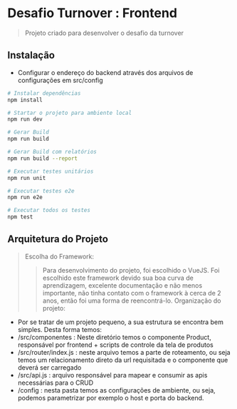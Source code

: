 # Desafio Turnover : Frontend

> Projeto criado para desenvolver o desafio da turnover

## Instalação
- Configurar o endereço do backend através dos arquivos de configurações em src/config
``` bash
# Instalar dependências
npm install

# Startar o projeto para ambiente local
npm run dev

# Gerar Build
npm run build

# Gerar Build com relatórios
npm run build --report

# Executar testes unitários
npm run unit

# Executar testes e2e
npm run e2e

# Executar todos os testes
npm test
```
## Arquitetura do Projeto
> Escolha do Framework:
>> Para desenvolvimento do projeto, foi escolhido o VueJS. Foi escolhido este framework devido sua boa curva de aprendizagem, excelente documentação e não menos importante, não tinha contato com o framework à cerca de 2 anos, então foi uma forma de reencontrá-lo.
>> Organização do projeto:
- Por se tratar de um projeto pequeno, a sua estrutura se encontra bem simples. Desta forma temos:
- /src/componentes : Neste diretório temos o componente Product, responsável por frontend + scripts de controle da tela de produtos
- /src/router/index.js : neste arquivo temos a parte de roteamento, ou seja temos um relacionamento direto da url requisitada e o componente que deverá ser carregado
- /src/api.js : arquivo responsável para mapear e consumir as apis necessárias para o CRUD
- /config : nesta pasta temos as configurações de ambiente, ou seja, podemos parametrizar por exemplo o host e porta do backend.
